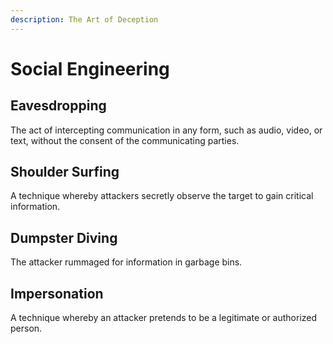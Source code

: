 ```yaml
---
description: The Art of Deception
---
```


# Social Engineering

## Eavesdropping

The act of intercepting communication in any form, such as audio, video, or text, without the consent of the communicating parties.

## Shoulder Surfing

A technique whereby attackers secretly observe the target to gain critical information.

## Dumpster Diving

The attacker rummaged for information in garbage bins.

## Impersonation

A technique whereby an attacker pretends to be a legitimate or authorized person.
